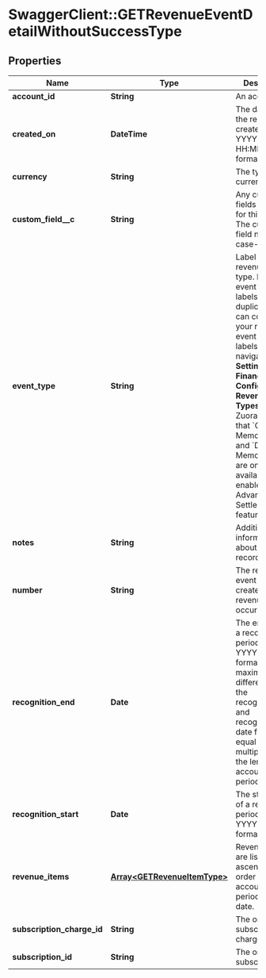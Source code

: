 # SwaggerClient::GETRevenueEventDetailWithoutSuccessType

## Properties
Name | Type | Description | Notes
------------ | ------------- | ------------- | -------------
**account_id** | **String** | An account ID.  | [optional] 
**created_on** | **DateTime** | The date when the record was created in YYYY-MM-DD HH:MM:SS format.  | [optional] 
**currency** | **String** | The type of currency used. | [optional] 
**custom_field__c** | **String** | Any custom fields defined for this object. The custom field name is case-sensitive.  | [optional] 
**event_type** | **String** | Label of the revenue event type. Revenue event type labels can be duplicated. You can configure your revenue event type labels by navigating to **Settings &gt; Finance &gt; Configure Revenue Event Types** in the Zuora UI.  Note that &#x60;Credit Memo Posted&#x60; and &#x60;Debit Memo Posted&#x60; are only available if you enable the Advanced AR Settlement feature.  | [optional] 
**notes** | **String** | Additional information about this record.  | [optional] 
**number** | **String** | The revenue event number created when a revenue event occurs.  | [optional] 
**recognition_end** | **Date** | The end date of a recognition period in YYYY-MM-DD format.   The maximum difference of the recognitionStart and recognitionEnd date fields is equal to 250 multiplied by the length of an accounting period.  | [optional] 
**recognition_start** | **Date** | The start date of a recognition period in YYYY-MM-DD format.  | [optional] 
**revenue_items** | [**Array&lt;GETRevenueItemType&gt;**](GETRevenueItemType.md) | Revenue items are listed in ascending order by the accounting period start date.  | [optional] 
**subscription_charge_id** | **String** | The original subscription charge ID.  | [optional] 
**subscription_id** | **String** | The original subscription ID.  | [optional] 


